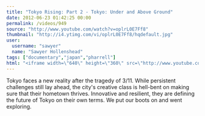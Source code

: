 ```yaml
---
title: "Tokyo Rising: Part 2 - Tokyo: Under and Above Ground"
date: 2012-06-23 01:42:25 00:00
permalink: /videos/949
source: "http://www.youtube.com/watch?v=oplrL0E7Ff8"
thumbnail: "http://i4.ytimg.com/vi/oplrL0E7Ff8/hqdefault.jpg"
user:
  username: "sawyer"
  name: "Sawyer Hollenshead"
tags: ["documentary","japan","pharrell"]
html: "<iframe width=\"640\" height=\"360\" src=\"http://www.youtube.com/embed/oplrL0E7Ff8?wmode=transparent&fs=1&feature=oembed\" frameborder=\"0\" allowfullscreen></iframe>"
---
```


Tokyo faces a new reality after the tragedy of 3/11. While persistent challenges still lay ahead, the city's creative class is hell-bent on making sure that their hometown thrives. Innovative and resilient, they are defining the future of Tokyo on their own terms. We put our boots on and went exploring.